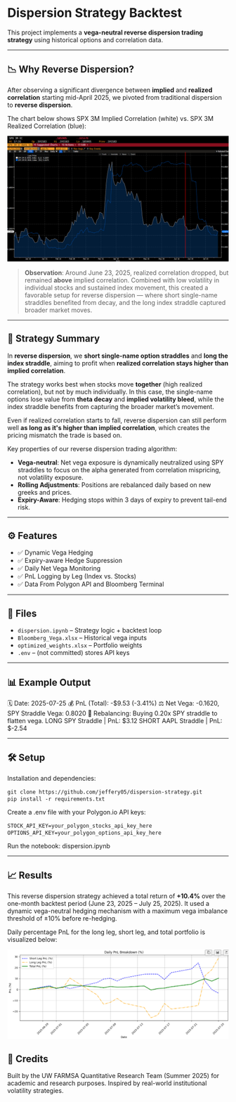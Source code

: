 # Dispersion Strategy Backtest

This project implements a **vega-neutral reverse dispersion trading strategy** using historical options and correlation data.

---

## 📉 Why Reverse Dispersion?

After observing a significant divergence between **implied** and **realized correlation** starting mid-April 2025, we pivoted from traditional dispersion to **reverse dispersion**.

The chart below shows SPX 3M Implied Correlation (white) vs. SPX 3M Realized Correlation (blue):

![Bloomberg Correlation](./bloomberg_correlation.png)

> **Observation**: Around June 23, 2025, realized correlation dropped, but remained **above** implied correlation. Combined with low volatility in individual stocks and sustained index movement, this created a favorable setup for reverse dispersion — where short single-name straddles benefited from decay, and the long index straddle captured broader market moves.

---

## 🧠 Strategy Summary

In **reverse dispersion**, we **short single-name option straddles** and **long the index straddle**, aiming to profit when **realized correlation stays higher than implied correlation**.

The strategy works best when stocks move **together** (high realized correlation), but not by much individually. In this case, the single-name options lose value from **theta decay** and **implied volatility bleed**, while the index straddle benefits from capturing the broader market’s movement.

Even if realized correlation starts to fall, reverse dispersion can still perform well **as long as it's higher than implied correlation**, which creates the pricing mismatch the trade is based on.

Key properties of our reverse dispersion trading algorithm:
- **Vega-neutral**: Net vega exposure is dynamically neutralized using SPY straddles to focus on the alpha generated from correlation mispricing, not volatility exposure.
- **Rolling Adjustments**: Positions are rebalanced daily based on new greeks and prices.
- **Expiry-Aware**: Hedging stops within 3 days of expiry to prevent tail-end risk.

---

## ⚙️ Features

- ✅ Dynamic Vega Hedging
- ✅ Expiry-aware Hedge Suppression
- ✅ Daily Net Vega Monitoring
- ✅ PnL Logging by Leg (Index vs. Stocks)
- ✅ Data From Polygon API and Bloomberg Terminal

---

## 📁 Files

- `dispersion.ipynb` – Strategy logic + backtest loop
- `Bloomberg_Vega.xlsx` – Historical vega inputs
- `optimized_weights.xlsx` – Portfolio weights
- `.env` – (not committed) stores API keys

---

## 📊 Example Output

🗓️ Date: 2025-07-25
💰 PnL (Total): -$9.53 (-3.41%)
⚖️ Net Vega: -0.1620, SPY Straddle Vega: 0.8020
🔄 Rebalancing: Buying 0.20x SPY straddle to flatten vega.
  LONG  SPY Straddle         | PnL: $3.12
  SHORT AAPL Straddle        | PnL: $-2.54

---

## 🛠️ Setup

Installation and dependencies:
<pre><code>git clone https://github.com/jeffery05/dispersion-strategy.git
pip install -r requirements.txt</code> </pre>

Create a .env file with your Polygon.io API keys:

<pre><code>STOCK_API_KEY=your_polygon_stocks_api_key_here
OPTIONS_API_KEY=your_polygon_options_api_key_here</code></pre>

Run the notebook: dispersion.ipynb

---

## 📈 Results
This reverse dispersion strategy achieved a total return of **+10.4%** over the one-month backtest period (June 23, 2025 – July 25, 2025).
It used a dynamic vega-neutral hedging mechanism with a maximum vega imbalance threshold of ±10% before re-hedging.

Daily percentage PnL for the long leg, short leg, and total portfolio is visualized below:

![Daily PnL](./result_chart.png)


## 🧠 Credits
Built by the UW FARMSA Quantitative Research Team (Summer 2025) for academic and research purposes. Inspired by real-world institutional volatility strategies.
